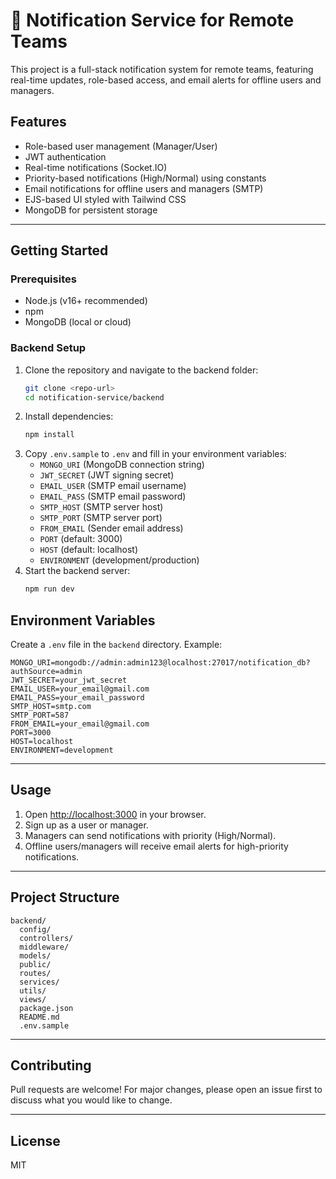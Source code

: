 

# 🚀 Notification Service for Remote Teams

This project is a full-stack notification system for remote teams, featuring real-time updates, role-based access, and email alerts for offline users and managers.

## Features
- Role-based user management (Manager/User)
- JWT authentication
- Real-time notifications (Socket.IO)
- Priority-based notifications (High/Normal) using constants
- Email notifications for offline users and managers (SMTP)
- EJS-based UI styled with Tailwind CSS
- MongoDB for persistent storage

---

## Getting Started

### Prerequisites
- Node.js (v16+ recommended)
- npm
- MongoDB (local or cloud)

### Backend Setup
1. Clone the repository and navigate to the backend folder:
   ```bash
   git clone <repo-url>
   cd notification-service/backend
   ```
2. Install dependencies:
   ```bash
   npm install
   ```
3. Copy `.env.sample` to `.env` and fill in your environment variables:
   - `MONGO_URI` (MongoDB connection string)
   - `JWT_SECRET` (JWT signing secret)
   - `EMAIL_USER` (SMTP email username)
   - `EMAIL_PASS` (SMTP email password)
   - `SMTP_HOST` (SMTP server host)
   - `SMTP_PORT` (SMTP server port)
   - `FROM_EMAIL` (Sender email address)
   - `PORT` (default: 3000)
   - `HOST` (default: localhost)
   - `ENVIRONMENT` (development/production)
4. Start the backend server:
   ```bash
   npm run dev
   ```

## Environment Variables
Create a `.env` file in the `backend` directory. Example:
```
MONGO_URI=mongodb://admin:admin123@localhost:27017/notification_db?authSource=admin
JWT_SECRET=your_jwt_secret
EMAIL_USER=your_email@gmail.com
EMAIL_PASS=your_email_password
SMTP_HOST=smtp.com
SMTP_PORT=587
FROM_EMAIL=your_email@gmail.com
PORT=3000
HOST=localhost
ENVIRONMENT=development
```

---

## Usage
1. Open [http://localhost:3000](http://localhost:3000) in your browser.
2. Sign up as a user or manager.
3. Managers can send notifications with priority (High/Normal).
4. Offline users/managers will receive email alerts for high-priority notifications.

---

## Project Structure

```
backend/
  config/
  controllers/
  middleware/
  models/
  public/
  routes/
  services/
  utils/
  views/
  package.json
  README.md
  .env.sample
```

---

## Contributing
Pull requests are welcome! For major changes, please open an issue first to discuss what you would like to change.

---

## License
MIT
